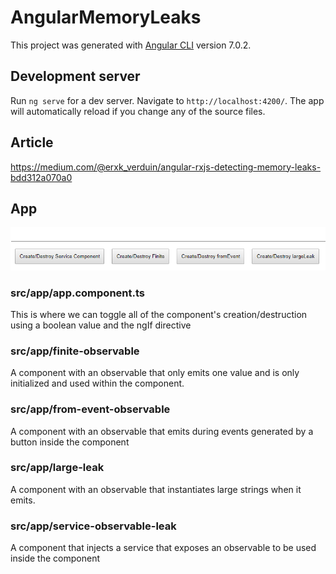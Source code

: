 # AngularMemoryLeaks

This project was generated with [Angular CLI](https://github.com/angular/angular-cli) version 7.0.2.

## Development server

Run `ng serve` for a dev server. Navigate to `http://localhost:4200/`. The app will automatically reload if you change any of the source files.

## Article

https://medium.com/@erxk_verduin/angular-rxjs-detecting-memory-leaks-bdd312a070a0

## App
![Application](buttons.PNG)
### src/app/app.component.ts
This is where we can toggle all of the component's creation/destruction using a boolean value and the ngIf directive

### src/app/finite-observable
A component with an observable that only emits one value and is only initialized and used within the component.

### src/app/from-event-observable
A component with an observable that emits during events generated by a button inside the component

### src/app/large-leak
A component with an observable that instantiates large strings when it emits.

### src/app/service-observable-leak
A component that injects a service that exposes an observable to be used inside the component

